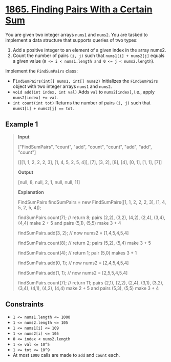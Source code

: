 # [1865. Finding Pairs With a Certain Sum](https://leetcode.com/problems/finding-pairs-with-a-certain-sum)

You are given two integer arrays `nums1` and `nums2`. You are tasked to implement a data structure that supports queries of two types:

1. Add a positive integer to an element of a given index in the array nums2.
2. Count the number of pairs `(i, j)` such that `nums1[i] + nums2[j]` equals a given value (`0 <= i < nums1.length and 0 <= j < nums2.length`).

Implement the `FindSumPairs` class:

- F`indSumPairs(int[] nums1, int[] nums2)` Initializes the `FindSumPairs` object with two integer arrays `nums1` and `nums2`.
- `void add(int index, int val)` Adds `val` to `nums2[index]`, i.e., apply `nums2[index] += val`.
- `int count(int tot)` Returns the number of pairs `(i, j)` such that `nums1[i] + nums2[j] == tot`.

## Example 1

> **Input**
>
> ["FindSumPairs", "count", "add", "count", "count", "add", "add", "count"]
>
> [[[1, 1, 2, 2, 2, 3], [1, 4, 5, 2, 5, 4]], [7], [3, 2], [8], [4], [0, 1], [1, 1], [7]]
>
> **Output**
>
> [null, 8, null, 2, 1, null, null, 11]
>
> **Explanation**
>
> FindSumPairs findSumPairs = new FindSumPairs([1, 1, 2, 2, 2, 3], [1, 4, 5, 2, 5, 4]);
>
> findSumPairs.count(7);  // return 8; pairs (2,2), (3,2), (4,2), (2,4), (3,4), (4,4) make 2 + 5 and pairs (5,1), (5,5) make 3 + 4
>
> findSumPairs.add(3, 2); // now nums2 = [1,4,5,4,5,4]
>
> findSumPairs.count(8);  // return 2; pairs (5,2), (5,4) make 3 + 5
>
> findSumPairs.count(4);  // return 1; pair (5,0) makes 3 + 1
>
> findSumPairs.add(0, 1); // now nums2 = [2,4,5,4,5,4]
>
> findSumPairs.add(1, 1); // now nums2 = [2,5,5,4,5,4]
>
> findSumPairs.count(7);  // return 11; pairs (2,1), (2,2), (2,4), (3,1), (3,2), (3,4), (4,1), (4,2), (4,4) make 2 + 5 and pairs (5,3), (5,5) make 3 + 4

## Constraints

- `1 <= nums1.length <= 1000`
- `1 <= nums2.length <= 105`
- `1 <= nums1[i] <= 109`
- `1 <= nums2[i] <= 105`
- `0 <= index < nums2.length`
- `1 <= val <= 10^5`
- `1 <= tot <= 10^9`
- At most `1000` calls are made to `add` and `count` each.